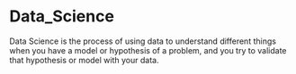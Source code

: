 # Data_Science
Data Science is the process of using data to understand different things when you have a model or hypothesis of a problem, and you try to validate that hypothesis or model with your data.
